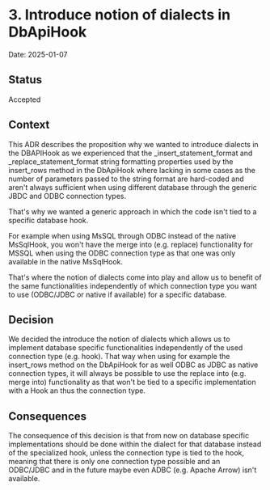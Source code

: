 <!--
 Licensed to the Apache Software Foundation (ASF) under one
 or more contributor license agreements.  See the NOTICE file
 distributed with this work for additional information
 regarding copyright ownership.  The ASF licenses this file
 to you under the Apache License, Version 2.0 (the
 "License"); you may not use this file except in compliance
 with the License.  You may obtain a copy of the License at

   http://www.apache.org/licenses/LICENSE-2.0

 Unless required by applicable law or agreed to in writing,
 software distributed under the License is distributed on an
 "AS IS" BASIS, WITHOUT WARRANTIES OR CONDITIONS OF ANY
 KIND, either express or implied.  See the License for the
 specific language governing permissions and limitations
 under the License.
 -->

# 3. Introduce notion of dialects in DbApiHook

Date: 2025-01-07

## Status

Accepted

## Context

This ADR describes the proposition why we wanted to introduce dialects in the DBAPIHook as we experienced
that the _insert_statement_format and _replace_statement_format string formatting properties used by the
insert_rows method in the DbApiHook where lacking in some cases as the number of parameters passed to the
string format are hard-coded and aren't always sufficient when using different database through the
generic JBDC and ODBC connection types.

That's why we wanted a generic approach in which the code isn't tied to a specific database hook.

For example when using MsSQL through ODBC instead of the native MsSqlHook, you won't have the merge into
(e.g. replace) functionality for MSSQL when using the ODBC connection type as that one was only available in
the native MsSqlHook.

That's where the notion of dialects come into play and allow us to benefit of the same functionalities
independently of which connection type you want to use (ODBC/JDBC or native if available) for a specific
database.


## Decision

We decided the introduce the notion of dialects which allows us to implement database specific functionalities
independently of the used connection type (e.g. hook).  That way when using for example the insert_rows method on
the DbApiHook for as well ODBC as JDBC as native connection types, it will always be possible to use the replace
into (e.g. merge into) functionality as that won't be tied to a specific implementation with a Hook an thus the
connection type.


## Consequences

The consequence of this decision is that from now on database specific implementations should be done within the
dialect for that database instead of the specialized hook, unless the connection type is tied to the hook,
meaning that there is only one connection type possible and an ODBC/JDBC and in the future maybe even ADBC
(e.g. Apache Arrow) isn't available.
